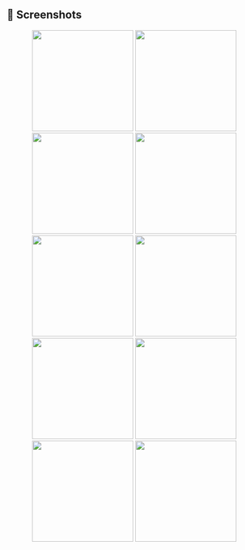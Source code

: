 ## 📸 Screenshots  

<p align="center">
  <img src="https://github.com/user-attachments/assets/02426ff4-2678-46c6-89f0-09d9e1b98b5e" width="200"/>
  <img src="https://github.com/user-attachments/assets/c061f8c6-12a1-4308-9b4f-29a27912df71" width="200"/>
  <img src="https://github.com/user-attachments/assets/6cd082d5-cba9-4d91-b783-27c7986cc2a1" width="200"/>
  <img src="https://github.com/user-attachments/assets/abcd6c02-06eb-4959-a897-f1923c5efd20" width="200"/>
  <img src="https://github.com/user-attachments/assets/5a0def48-e7d8-4ded-b47a-bd064f56fd47" width="200"/>
  <img src="https://github.com/user-attachments/assets/0db18497-1146-4fae-946f-5b9096193e93" width="200"/>
  <img src="https://github.com/user-attachments/assets/98cd6e19-c93e-4411-9e62-060e1f63b091" width="200"/>
  <img src="https://github.com/user-attachments/assets/bfb11065-0d9c-4867-8ad3-133e3bab64e2" width="200"/>
  <img src="https://github.com/user-attachments/assets/95a69783-a49c-4927-a462-18e1840ba1de" width="200"/>
  <img src="https://github.com/user-attachments/assets/28baaaf4-0660-4c20-8746-03f217386fac" width="200"/>
</p>
